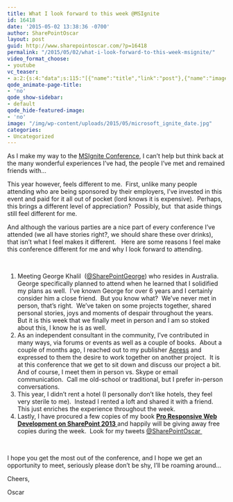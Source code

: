 ```yaml
---
title: What I look forward to this week @MSIgnite
id: 16418
date: '2015-05-02 13:38:36 -0700'
author: SharePointOscar
layout: post
guid: http://www.sharepointoscar.com/?p=16418
permalink: "/2015/05/02/what-i-look-forward-to-this-week-msignite/"
video_format_choose:
- youtube
vc_teaser:
- a:2:{s:4:"data";s:115:"[{"name":"title","link":"post"},{"name":"image","image":"featured","link":"none"},{"name":"text","mode":"excerpt"}]";s:7:"bgcolor";s:0:"";}
qode_animate-page-title:
- 'no'
qode_show-sidebar:
- default
qode_hide-featured-image:
- 'no'
image: "/img/wp-content/uploads/2015/05/microsoft_ignite_date.jpg"
categories:
- Uncategorized
---
```


As I make my way to the <a title="Ignite Conference" href="http://ignite.microsoft.com/" target="_blank">MSIgnite Conference</a>, I can&#8217;t help but think back at the many wonderful experiences I&#8217;ve had, the people I&#8217;ve met and remained friends with&#8230;
  
This year however, feels different to me.  First, unlike many people attending who are being sponsored by their employers, I&#8217;ve invested in this event and paid for it all out of pocket (lord knows it is expensive).  Perhaps, this brings a different level of appreciation?  Possibly, but  that aside things still feel different for me.

And although the various parties are a nice part of every conference I&#8217;ve attended (we all have stories right?, we should share these over drinks),  that isn&#8217;t what I feel makes it different.   Here are some reasons I feel make this conference different for me and why I look forward to attending.

&nbsp;

<ol type="1">
  <li value="1">
    Meeting George Khalil  (<a title="@SharePointGeorge" href="http://sharepointgeorge.com/" target="_blank">@SharePointGeorge</a>) who resides in Australia.  George specifically planned to attend when he learned that I solidified my plans as well.  I&#8217;ve known George for over 6 years and I certainly consider him a close friend.  But you know what?  We&#8217;ve never met in person, that&#8217;s right.  We&#8217;ve taken on some projects together, shared personal stories, joys and moments of despair throughout the years.  But it is this week that we finally meet in person and I am so stoked about this, I know he is as well.
  </li>
  <li>
    As an independent consultant in the community, I&#8217;ve contributed in many ways, via forums or events as well as a couple of books.  About a couple of months ago, I reached out to my publisher <a title="Apress" href="http://apress.com/" target="_blank">Apress</a> and expressed to them the desire to work together on another project.  It is at this conference that we get to sit down and discuss our project a bit.  And of course, I meet them in person vs. Skype or email communication.  Call me old-school or traditional, but I prefer in-person conversations.
  </li>
  <li>
    This year, I didn&#8217;t rent a hotel (I personally don&#8217;t like hotels, they feel very sterile to me).  Instead I rented a loft and shared it with a friend.  This just enriches the experience throughout the week.
  </li>
  <li>
    Lastly, I have procured a few copies of my book <a title="Pro SharePoint 2013 Branding and Responsive Web Development " href="http://www.amazon.com/SharePoint-Branding-Responsive-Development-Experts/dp/1430250283" target="_blank"><span style="font-weight: bold;">Pro Responsive Web Development on SharePoint 2013</span> </a>and happily will be giving away free copies during the week.  Look for my tweets <a title="@SharePointOscar" href="http://twitter.com/SharePointOscar" target="_blank">@SharePointOscar </a>
  </li>
</ol>

&nbsp;

I hope you get the most out of the conference, and I hope we get an opportunity to meet, seriously please don&#8217;t be shy, I&#8217;ll be roaming around&#8230;

Cheers,
  
Oscar